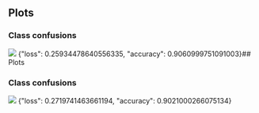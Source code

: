 ## Plots
### Class confusions
![](https://asset.cml.dev/5f759621692fdfadf71629fe4424d5316c1fc5be?cml=png)
{"loss": 0.25934478640556335, "accuracy": 0.9060999751091003}## Plots
### Class confusions
![](https://asset.cml.dev/758d88bbea01e77e937b74582acbd445bc6caecd?cml=png)
{"loss": 0.2719741463661194, "accuracy": 0.9021000266075134}